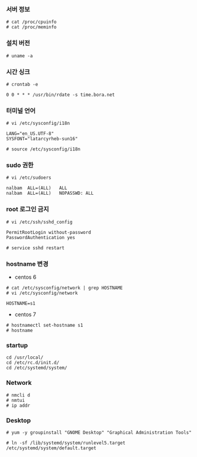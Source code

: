 ### 서버 정보
```
# cat /proc/cpuinfo
# cat /proc/meminfo
```

### 설치 버전
```
# uname -a
```

### 시간 싱크
```
# crontab -e

0 0 * * * /usr/bin/rdate -s time.bora.net
```

### 터미널 언어
```
# vi /etc/sysconfig/i18n

LANG="en_US.UTF-8"
SYSFONT="latarcyrheb-sun16"

# source /etc/sysconfig/i18n
```

### sudo 권한
```
# vi /etc/sudoers

nalbam  ALL=(ALL)   ALL
nalbam  ALL=(ALL)   NOPASSWD: ALL
```

### root 로그인 금지
```
# vi /etc/ssh/sshd_config

PermitRootLogin without-password
PasswordAuthentication yes

# service sshd restart
```

### hostname 변경

  * centos 6
```
# cat /etc/sysconfig/network | grep HOSTNAME
# vi /etc/sysconfig/network

HOSTNAME=s1
```

  * centos 7
```
# hostnamectl set-hostname s1
# hostname
```

### startup
```
cd /usr/local/
cd /etc/rc.d/init.d/
cd /etc/systemd/system/
```

### Network
```
# nmcli d
# nmtui
# ip addr
```

### Desktop
```
# yum -y groupinstall "GNOME Desktop" "Graphical Administration Tools"

# ln -sf /lib/systemd/system/runlevel5.target /etc/systemd/system/default.target
```
